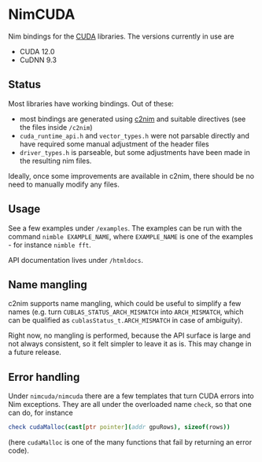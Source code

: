 # NimCUDA

Nim bindings for the [CUDA](https://developer.nvidia.com/cuda-toolkit)
libraries. The versions currently in use are

* CUDA 12.0
* CuDNN 9.3

## Status

Most libraries have working bindings. Out of these:

* most bindings are generated using [c2nim](http://nim-lang.org/docs/c2nim.html)
  and suitable directives (see the files inside `/c2nim`)
* `cuda_runtime_api.h` and `vector_types.h` were not parsable directly and
  have required some manual adjustment of the header files
* `driver_types.h` is parseable, but some adjustments have been made in the
  resulting nim files.

Ideally, once some improvements are available in c2nim, there should be no
need to manually modify any files.

## Usage

See a few examples under `/examples`. The examples can be run with the command
`nimble EXAMPLE_NAME`, where `EXAMPLE_NAME` is one of the examples - for
instance `nimble fft`.

API documentation lives under `/htmldocs`.

## Name mangling

c2nim supports name mangling, which could be useful to simplify a few names
(e.g. turn `CUBLAS_STATUS_ARCH_MISMATCH` into `ARCH_MISMATCH`, which can be
qualified as `cublasStatus_t.ARCH_MISMATCH` in case of ambiguity).

Right now, no mangling is performed, because the API surface is large and
not always consistent, so it felt simpler to leave it as is. This may change
in a future release.

## Error handling

Under `nimcuda/nimcuda` there are a few templates that turn CUDA errors
into Nim exceptions. They are all under the overloaded name `check`, so that
one can do, for instance

```nim
check cudaMalloc(cast[ptr pointer](addr gpuRows), sizeof(rows))
```

(here `cudaMalloc` is one of the many functions that fail by returning an
error code).

